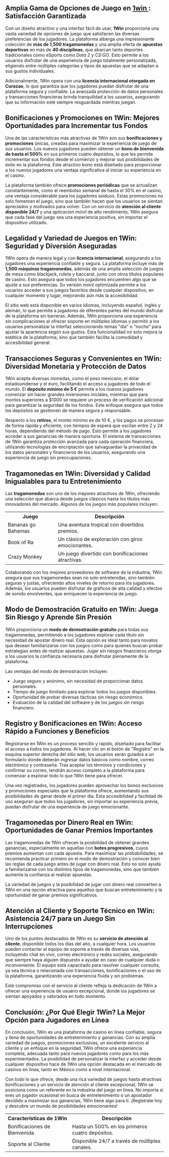 <h2>Amplia Gama de Opciones de Juego en <a href="https://1win1.mxt/">1win </a>: Satisfacción Garantizada</h2>
<p>Con un diseño atractivo y una interfaz fácil de usar, <strong>1Win</strong> proporciona una vasta variedad de opciones de juego que satisfacen las diversas preferencias de los jugadores. La plataforma alberga una impresionante colección de <strong>más de 1,500 tragamonedas</strong> y una amplia oferta de <strong>apuestas deportivas</strong> en más de <strong>40 disciplinas</strong>, que abarcan tanto deportes tradicionales como eSports como <em>Dota 2</em> y <em>CS:GO</em>. Esto permite a los usuarios disfrutar de una experiencia de juego totalmente personalizada, eligiendo entre múltiples categorías y tipos de apuestas que se adaptan a sus gustos individuales.</p>
<p>Adicionalmente, 1Win opera con una <strong>licencia internacional otorgada en Curazao</strong>, lo que garantiza que los jugadores puedan disfrutar de una plataforma segura y confiable. La avanzada protección de datos personales y transacciones financieras brinda tranquilidad a los usuarios, asegurando que su información esté siempre resguardada mientras juegan.</p>

<h2>Bonificaciones y Promociones en 1Win: Mejores Oportunidades para Incrementar tus Fondos</h2>
<p>Una de las características más atractivas de 1Win son sus <strong>bonificaciones y promociones</strong> únicas, creadas para maximizar la experiencia de juego de sus usuarios. Los nuevos jugadores pueden obtener un <strong>bono de bienvenida de hasta el 500%</strong> en sus primeros cuatro depósitos, lo que les permite incrementar sus fondos desde el comienzo y mejorar sus posibilidades de éxito en la plataforma. Este atractivo bono está diseñado para proporcionar a los nuevos jugadores una ventaja significativa al iniciar su experiencia en el casino.</p>
<p>La plataforma también ofrece <strong>promociones periódicas</strong> que se actualizan constantemente, como el reembolso semanal de hasta el 30% en el casino, una ventaja considerable para los jugadores asiduos. Estas promociones no solo fomentan el juego, sino que también hacen que los usuarios se sientan apreciados y motivados para volver. Con un servicio de <strong>atención al cliente disponible 24/7</strong> y una <em>aplicación móvil</em> de alto rendimiento, 1Win asegura que cada fase del juego sea una experiencia positiva, sin importar el dispositivo utilizado.</p>

<h2>Legalidad y Variedad de Juegos en 1Win: Seguridad y Diversión Aseguradas</h2>
<p>1Win opera de manera legal y con <strong>licencia internacional</strong>, asegurando a los jugadores una experiencia confiable y segura. La plataforma incluye más de <strong>1,500 máquinas tragamonedas</strong>, además de una amplia selección de juegos de mesa como blackjack, ruleta y baccarat, junto con otros títulos populares de casino. Esto asegura que todos los jugadores encuentren algo que se ajuste a sus preferencias. Su versión móvil optimizada permite a los usuarios acceder a sus juegos favoritos desde cualquier dispositivo, en cualquier momento y lugar, mejorando aún más la accesibilidad.</p>
<p>El sitio web está disponible en varios idiomas, incluyendo español, inglés y alemán, lo que permite a jugadores de diferentes partes del mundo disfrutar de la plataforma sin barreras. Además, 1Win proporciona una experiencia sin complicaciones al ofrecer soporte en múltiples idiomas y permitir a los usuarios personalizar la interfaz seleccionando temas "día" o "noche" para ajustar la apariencia según sus gustos. Esta funcionalidad no solo mejora la estética de la plataforma, sino que también facilita la comodidad y accesibilidad general.</p>

<h2>Transacciones Seguras y Convenientes en 1Win: Diversidad Monetaria y Protección de Datos</h2>
<p>1Win acepta diversas monedas, como el peso mexicano, el dólar estadounidense y el euro, facilitando el acceso a jugadores de todo el mundo. El <strong>depósito mínimo de 5 €</strong> permite a los nuevos jugadores comenzar sin hacer grandes inversiones iniciales, mientras que para montos superiores a $1000 se requiere un proceso de verificación adicional para garantizar la seguridad de los fondos. Este enfoque asegura que todos los depósitos se gestionen de manera segura y responsable.</p>
<p>Respecto a los <strong>retiros</strong>, el monto mínimo es de 10 €, y los pagos se procesan de forma rápida y eficiente, con tiempos de espera que oscilan entre 2 y 24 horas, dependiendo del método de pago. Esto permite a los jugadores acceder a sus ganancias de manera oportuna. El sistema de transacciones de 1Win garantiza protección avanzada para cada operación financiera, utilizando tecnologías de encriptación que salvaguardan la privacidad de los datos personales y financieros de los usuarios, asegurando una experiencia de juego sin preocupaciones.</p>

<h2>Tragamonedas en 1Win: Diversidad y Calidad Inigualables para tu Entretenimiento</h2>
<p>Las <strong>tragamonedas</strong> son uno de los mayores atractivos de 1Win, ofreciendo una selección que abarca desde juegos clásicos hasta los títulos más innovadores del mercado. Algunos de los juegos más populares incluyen:</p>
<table>
    <tr>
        <th>Juego</th>
        <th>Descripción</th>
    </tr>
    <tr>
        <td>Bananas go Bahamas</td>
        <td>Una aventura tropical con divertidos premios.</td>
    </tr>
    <tr>
        <td>Book of Ra</td>
        <td>Un clásico de exploración con giros emocionantes.</td>
    </tr>
    <tr>
        <td>Crazy Monkey</td>
        <td>Un juego divertido con bonificaciones atractivas.</td>
    </tr>
</table>
<p>Colaborando con los mejores proveedores de software de la industria, 1Win asegura que sus tragamonedas sean no solo entretenidas, sino también seguras y justas, ofreciendo altos niveles de retorno para los jugadores. Además, los usuarios pueden disfrutar de gráficos de alta calidad y efectos de sonido envolventes, que enriquecen la experiencia de juego.</p>

<h2>Modo de Demostración Gratuito en 1Win: Juega Sin Riesgo y Aprende Sin Presión</h2>
<p>1Win proporciona un <strong>modo de demostración gratuito</strong> para todas sus tragamonedas, permitiendo a los jugadores explorar cada título sin necesidad de apostar dinero real. Esta opción es ideal tanto para novatos que desean familiarizarse con los juegos como para quienes buscan probar estrategias antes de realizar apuestas. Jugar sin riesgos financieros otorga a los usuarios la confianza necesaria para disfrutar plenamente de la plataforma.</p>
<p>Las ventajas del modo de demostración incluyen:</p>
<ul>
    <li>Juego seguro y anónimo, sin necesidad de proporcionar datos personales.</li>
    <li>Tiempo de juego ilimitado para explorar todos los juegos disponibles.</li>
    <li>Oportunidad de probar diversas tácticas sin riesgo económico.</li>
    <li>Evaluación de la calidad del software y de los juegos sin riesgo financiero.</li>
</ul>

<h2>Registro y Bonificaciones en 1Win: Acceso Rápido a Funciones y Beneficios</h2>
<p>Registrarse en 1Win es un proceso sencillo y rápido, diseñado para facilitar el acceso a todos los jugadores. Al hacer clic en el botón de "Registro" en la esquina superior derecha del sitio web, los usuarios serán guiados a un formulario donde deberán ingresar datos básicos como nombre, correo electrónico y contraseña. Tras aceptar los términos y condiciones y confirmar su correo, tendrán acceso completo a la plataforma para comenzar a explorar todo lo que 1Win tiene para ofrecer.</p>
<p>Una vez registrados, los jugadores pueden aprovechar los bonos exclusivos y promociones especiales que la plataforma ofrece, aumentando sus posibilidades de ganar desde el primer día. Esta accesibilidad y facilidad de uso aseguran que todos los jugadores, sin importar su experiencia previa, puedan disfrutar de una experiencia de juego emocionante.</p>

<h2>Tragamonedas por Dinero Real en 1Win: Oportunidades de Ganar Premios Importantes</h2>
<p>Las tragamonedas de 1Win ofrecen la posibilidad de obtener grandes ganancias, especialmente en aquellas con <strong>botes progresivos</strong>, cuyos premios aumentan con cada apuesta. Para maximizar las probabilidades, se recomienda practicar primero en el modo de demostración y conocer bien las reglas de cada juego antes de jugar con dinero real. Esto no solo ayuda a familiarizarse con los distintos tipos de tragamonedas, sino que también aumenta la confianza al realizar apuestas.</p>
<p>La variedad de juegos y la posibilidad de jugar con dinero real convierten a 1Win en una opción atractiva para aquellos que buscan entretenimiento y la oportunidad de ganar premios significativos.</p>

<h2>Atención al Cliente y Soporte Técnico en 1Win: Asistencia 24/7 para un Juego Sin Interrupciones</h2>
<p>Uno de los puntos destacados de 1Win es su <strong>servicio de atención al cliente</strong>, disponible todos los días del año, a cualquier hora. Los usuarios pueden contactar al equipo de soporte a través de diversas vías, incluyendo chat en vivo, correo electrónico y redes sociales, asegurando que siempre haya alguien dispuesto a ayudar en caso de cualquier duda o inconveniente. El equipo está capacitado para resolver cualquier consulta, ya sea técnica o relacionada con transacciones, bonificaciones o el uso de la plataforma, garantizando una experiencia fluida y sin problemas.</p>
<p>Este compromiso con el servicio al cliente refleja la dedicación de 1Win a ofrecer una experiencia de usuario excepcional, donde los jugadores se sientan apoyados y valorados en todo momento.</p>

<h2>Conclusión: ¿Por Qué Elegir 1Win? La Mejor Opción para Jugadores en Línea</h2>
<p>En conclusión, 1Win es una plataforma de casino en línea confiable, segura y llena de oportunidades de entretenimiento y ganancias. Con su amplia variedad de juegos, promociones exclusivas, un excelente servicio al cliente y un enfoque en la seguridad, 1Win ofrece una experiencia completa, adecuada tanto para nuevos jugadores como para los más experimentados. La posibilidad de personalizar la interfaz y acceder desde cualquier dispositivo hace de 1Win una opción destacada en el mercado de casinos en línea, tanto en México como a nivel internacional.</p>
<p>Con todo lo que ofrece, desde una rica variedad de juegos hasta atractivas bonificaciones y un servicio de atención al cliente excepcional, 1Win se posiciona como un referente en la industria del juego en línea. No importa si eres un jugador ocasional en busca de entretenimiento o un apostador decidido a maximizar sus ganancias, 1Win tiene algo para ti. ¡Regístrate hoy y descubre un mundo de posibilidades emocionantes!</p>

<table>
    <tr>
        <th>Características de 1Win</th>
        <th>Descripción</th>
    </tr>
    <tr>
        <td>Bonificaciones de Bienvenida</td>
        <td>Hasta un 500% en los primeros cuatro depósitos.</td>
    </tr>
    <tr>
        <td>Soporte al Cliente</td>
        <td>Disponible 24/7 a través de múltiples canales.</td>
    </tr>
</table>
